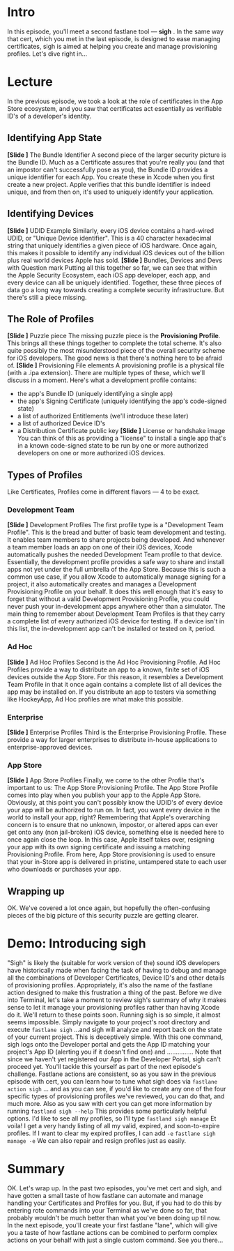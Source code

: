 # Intro
In this episode, you'll meet a second fastlane tool — **sigh** . In the same way that cert, which you met in the last episode, is designed to ease managing certificates, sigh is aimed at helping you create and manage provisioning profiles. Let's dive right in…
# Lecture
In the previous episode, we took a look at the role of certificates in the App Store ecosystem, and you saw that certificates act essentially as verifiable ID's of a developer's identity. 
## Identifying App State
**[Slide ]** The Bundle Identifier
A second piece of the larger security picture is the Bundle ID. Much as a Certificate assures that you're really you (and that an impostor can't successfully pose as you), the Bundle ID provides a unique identifier for each App. You create these in Xcode when you first create a new project. Apple verifies that this bundle identifier is indeed unique, and from then on, it's used to uniquely identify your application. 
<!-- Add Code signing here => Uniquely identify app state-->
## Identifying Devices
**[Slide ]** UDID Example
Similarly, every iOS device contains a hard-wired UDID, or "Unique Device identifier". This is a 40 character hexadecimal string that uniquely identifies a given piece of iOS hardware. Once again, this makes it possible to identify any individual iOS devices out of the billion plus real world devices Apple has sold. 
**[Slide ]** Bundles, Devices and Devs with Question mark
Putting all this together so far, we can see that within the Apple Security Ecosystem, each iOS app developer, each app, and every device can all be uniquely identified. Together, these three pieces of data go a long way towards creating a complete security infrastructure. But there's still a piece missing.
## The Role of Profiles
**[Slide ]** Puzzle piece
The missing puzzle piece is the **Provisioning Profile**. This brings all these things together to complete the total scheme. It's also quite possibly the most misunderstood piece of the overall security scheme for iOS developers. The good news is that there's nothing here to be afraid of.
**[Slide ]** Provisioning File elements
 A provisioning profile is a physical file (with a .ipa extension). There are multiple types of these, which we'll discuss in a moment. Here's what a development profile contains:
- the app's Bundle ID (uniquely identifying a single app)
- the app's Signing Certificate (uniquely identifying the app's code-signed state)
- a list of authorized Entitlements (we'll introduce these later)
- a list of authorized Device ID's
- a Distribution Certificate public key
**[Slide ]**  License or handshake image
You can think of this as providing a "license" to install a single app that's in a known code-signed state to be run by one or more authorized developers on one or more authorized iOS devices.  
## Types of Profiles
 Like Certificates, Profiles come in different flavors — 4 to be exact. 
### Development Team
**[Slide ]** Development Profiles
The first profile type is a "Development Team Profile". This is the bread and butter of basic team development and testing. It enables team members to share projects being developed. And whenever a team member loads an app on one of their iOS devices, Xcode automatically pushes the needed Development Team profile to that device.  Essentially, the development profile provides a safe way to share and install apps not yet under the full umbrella of the App Store.
Because this is such a common use case, if you allow Xcode to automatically manage signing for a project, it also automatically creates and manages a Development Provisioning Profile on your behalf. It does this well enough that it's easy to forget that without a valid Development Provisioning Profile, you could never push your in-development apps anywhere other than a simulator.
The main thing to remember about Development Team Profiles is that they carry a complete list of every authorized iOS device for testing. If a device isn't in this list, the in-development app can't be installed or tested on it, period.
### Ad Hoc
**[Slide ]** Ad Hoc Profiles
Second is the Ad Hoc Provisioning Profile. Ad Hoc Profiles provide a way to distribute an app to a known, finite set of iOS devices outside the App Store. For this reason, it resembles a Development Team Profile in that it once again contains a complete list of all devices the app may be installed on. If you distribute an app to testers via something like HockeyApp, Ad Hoc profiles are what make this possible.
### Enterprise
**[Slide ]** Enterprise Profiles
Third is the Enterprise Provisioning Profile. These provide a way for larger enterprises to distribute in-house applications to enterprise-approved devices.
### App Store
**[Slide ]** App Store Profiles
Finally, we come to the other Profile that's important to us: The App Store Provisioning Profile.
The App Store Profile comes into play when you publish your app to the Apple App Store. Obviously, at this point you can't possibly know the UDID's of every device your app will be authorized to run on. In fact, you want every device in the world to install your app, right? 
Remembering that Apple's overarching concern is to ensure that no unknown, impostor, or altered apps can ever get onto any (non jail-broken) iOS device, something else is needed here to once again close the loop. In this case, Apple itself takes over, resigning your app with its own signing certificate and issuing a matching Provisioning Profile. From here, App Store provisioning is used to ensure that your in-Store app is delivered in pristine, untampered state to each user who downloads or purchases your app.
## Wrapping up
OK. We've covered a lot once again, but hopefully the often-confusing pieces of the big picture of this security puzzle are getting clearer. 
# Demo: Introducing **sigh**
"Sigh" is likely the (suitable for work version of the) sound iOS developers have historically made when facing the task of having to debug and manage all the combinations of Developer Certificates, Device ID's and other details of provisioning profiles. Appropriately, it's also the name of the fastlane action designed to make this frustration a thing of the past. 
Before we dive into Terminal, let's take a moment to review sigh's summary of why it makes sense to let it manage your provisioning profiles rather than having Xcode do it. We'll return to these points soon.
Running sigh is so simple, it almost seems impossible. Simply navigate to your project's root directory and execute
`fastlane sigh`
…and sigh will analyze and report back on the state of your current project. This is deceptively simple. With this one command, sigh logs onto the Developer portal and gets the App ID matching your project's App ID (alerting you if it doesn't find one) and ……………
Note that since we haven't yet registered our App in the Developer Portal, sigh can't proceed yet. You'll tackle this yourself as part of the next episode's challenge.
Fastlane actions are consistent, so as you saw in the previous episode with cert, you can learn how to tune what sigh does via
`fastlane action sigh`
… and as you can see, if you'd like to create any one of the four specific types of provisioning profiles we've reviewed, you can do that, and much more. Also as you saw with cert you can get more information by running
`fastland sigh --help`
This provides some particularly helpful options. I'd like to see all my profiles, so I'll type
`fastland sigh manage`
Et voila! I get a very handy listing of all my valid, expired, and soon-to-expire profiles. If I want to clear my expired profiles, I can add `-e`
`fastlane sigh manage -e`
We can also repair and resign profiles just as easily.
<!-- 

Need how everything's now in the project folder in Finder.

**Should I use the form fastlane sigh -o "~/Certificates/" to keep things neater?**


 -->

# Summary
OK. Let's wrap up. In the past two episodes, you've met cert and sigh, and have gotten a small taste of how fastlane can automate and manage handling your Certificates and Profiles for you. 
But, if you had to do this by entering rote commands into your Terminal as we've done so far, that probably wouldn't be much better than what you've been doing up til now. In the next episode, you'll create your first fastlane "lane", which will give you a taste of how fastlane actions can be combined to perform complex actions on your behalf with just a single custom command. See you there…